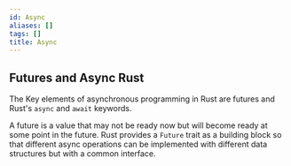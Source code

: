 ```yaml
---
id: Async
aliases: []
tags: []
title: Async
---
```


## Futures and Async Rust
The Key elements of asynchronous programming in Rust are futures and Rust's `async` and `await` keywords.

A future is a value that may not be ready now but will become ready at some point in the future. Rust provides a `Future` trait as a building block so that different async operations can be implemented with different data structures but with a common interface.

